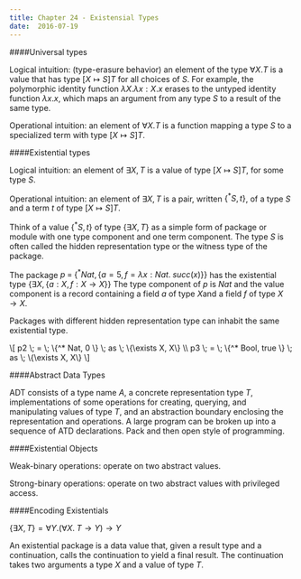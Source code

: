 ```yaml
---
title: Chapter 24 - Existensial Types
date:  2016-07-19
---
```


####Universal types

Logical intuition: (type-erasure behavior) an element of the type
$\forall X . T$ is a value that has type $[X \mapsto S]T$ for all choices of
$S$. For example, the polymorphic identity function
$\lambda X . \lambda x : X. x$ erases to the untyped identity function
$\lambda x . x$, which maps an argument from any type $S$ to a result of the
same type.

Operational intuition: an element of $\forall X . T$ is a function mapping a
type $S$ to a specialized term with type $[X \mapsto S]T$.

####Existential types

Logical intuition: an element of ${\exists X, T}$ is a value of type $[X \mapsto S]T$,
for some type $S$.

Operational intuition: an element of ${\exists X, T}$ is a pair, written
$\{^* S, t\}$, of a type $S$ and a term $t$ of type $[X \mapsto S]T$.

Think of a value $\{^* S, t\}$ of type $\{\exists X, T\}$ as a simple form of
package or module with one type component and one term component. The type $S$
is often called the hidden representation type or the witness type of the package.

The package $p \; = \; \{^* Nat, \{a=5, f=\lambda x : Nat. \; succ(x)  \}\}$
has the existential type $\{ \exists X, \{a:X, f:X \to X \}\}$ The type component
of $p$ is $Nat$ and the value component is a record containing a field $a$ of
type $X$and a field $f$ of type $X \to X$.

Packages with different hidden representation type can inhabit the same existential
type.

\\[
p2 \\; = \\; \\{^* Nat, 0 \\} \\; as \\; \\{\\exists X, X\\} \\\\
p3 \\; = \\; \\{^* Bool, true \\} \\; as \\; \\{\\exists X, X\\}
\\]

####Abstract Data Types

ADT consists of a type name $A$, a concrete representation type $T$, implementations
of some operations for creating, querying, and manipulating values of type $T$,
and an abstraction boundary enclosing the representation and operations. A large
program can be broken up into a sequence of ATD declarations. Pack and then open
style of programming.

####Existential Objects

Weak-binary operations: operate on two abstract values.

Strong-binary operations: operate on two abstract values with privileged access.

####Encoding Existentials

$\{\exists X, T \} = \forall Y . (\forall X . \; T \to Y) \to Y$

An existential package is a data value that, given a result type and a continuation,
calls the continuation to yield a final result. The continuation takes two
arguments a type $X$ and a value of type $T$.
